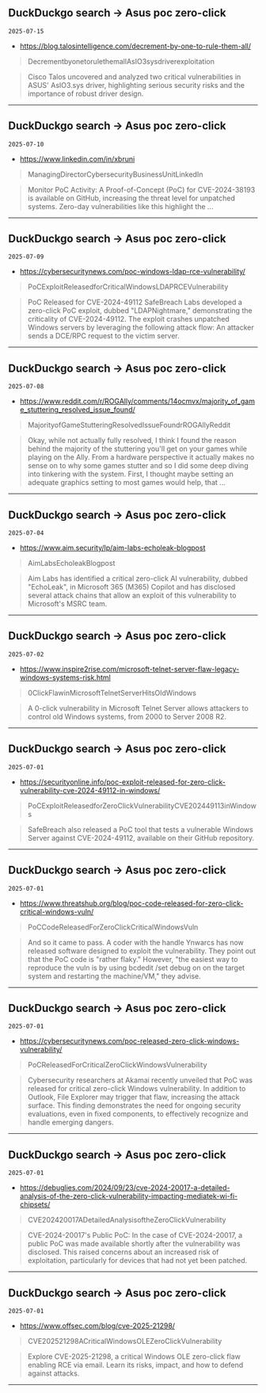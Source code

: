## DuckDuckgo search -> Asus poc zero-click
`2025-07-15`

* https://blog.talosintelligence.com/decrement-by-one-to-rule-them-all/

<blockquote>
 DecrementbyonetorulethemallAsIO3sysdriverexploitation
</blockquote>
<blockquote>
Cisco Talos uncovered and analyzed two critical vulnerabilities in ASUS' AsIO3.sys driver, highlighting serious security risks and the importance of robust driver design.
</blockquote>

---

## DuckDuckgo search -> Asus poc zero-click
`2025-07-10`

* https://www.linkedin.com/in/xbruni

<blockquote>
 ManagingDirectorCybersecurityBusinessUnitLinkedIn
</blockquote>
<blockquote>
Monitor PoC Activity: A Proof-of-Concept (PoC) for CVE-2024-38193 is available on GitHub, increasing the threat level for unpatched systems. Zero-day vulnerabilities like this highlight the ...
</blockquote>

---

## DuckDuckgo search -> Asus poc zero-click
`2025-07-09`

* https://cybersecuritynews.com/poc-windows-ldap-rce-vulnerability/

<blockquote>
 PoCExploitReleasedforCriticalWindowsLDAPRCEVulnerability
</blockquote>
<blockquote>
PoC Released for CVE-2024-49112 SafeBreach Labs developed a zero-click PoC exploit, dubbed &quot;LDAPNightmare,&quot; demonstrating the criticality of CVE-2024-49112. The exploit crashes unpatched Windows servers by leveraging the following attack flow: An attacker sends a DCE/RPC request to the victim server.
</blockquote>

---

## DuckDuckgo search -> Asus poc zero-click
`2025-07-08`

* https://www.reddit.com/r/ROGAlly/comments/14ocmvx/majority_of_game_stuttering_resolved_issue_found/

<blockquote>
 MajorityofGameStutteringResolvedIssueFoundrROGAllyReddit
</blockquote>
<blockquote>
Okay, while not actually fully resolved, I think I found the reason behind the majority of the stuttering you'll get on your games while playing on the Ally. From a hardware perspective it actually makes no sense on to why some games stutter and so I did some deep diving into tinkering with the system. First, I thought maybe setting an adequate graphics setting to most games would help, that ...
</blockquote>

---

## DuckDuckgo search -> Asus poc zero-click
`2025-07-04`

* https://www.aim.security/lp/aim-labs-echoleak-blogpost

<blockquote>
 AimLabsEcholeakBlogpost
</blockquote>
<blockquote>
Aim Labs has identified a critical zero-click AI vulnerability, dubbed &quot;EchoLeak&quot;, in Microsoft 365 (M365) Copilot and has disclosed several attack chains that allow an exploit of this vulnerability to Microsoft's MSRC team.
</blockquote>

---

## DuckDuckgo search -> Asus poc zero-click
`2025-07-02`

* https://www.inspire2rise.com/microsoft-telnet-server-flaw-legacy-windows-systems-risk.html

<blockquote>
 0ClickFlawinMicrosoftTelnetServerHitsOldWindows
</blockquote>
<blockquote>
A 0-click vulnerability in Microsoft Telnet Server allows attackers to control old Windows systems, from 2000 to Server 2008 R2.
</blockquote>

---

## DuckDuckgo search -> Asus poc zero-click
`2025-07-01`

* https://securityonline.info/poc-exploit-released-for-zero-click-vulnerability-cve-2024-49112-in-windows/

<blockquote>
 PoCExploitReleasedforZeroClickVulnerabilityCVE202449113inWindows
</blockquote>
<blockquote>
SafeBreach also released a PoC tool that tests a vulnerable Windows Server against CVE-2024-49112, available on their GitHub repository.
</blockquote>

---

## DuckDuckgo search -> Asus poc zero-click
`2025-07-01`

* https://www.threatshub.org/blog/poc-code-released-for-zero-click-critical-windows-vuln/

<blockquote>
 PoCCodeReleasedForZeroClickCriticalWindowsVuln
</blockquote>
<blockquote>
And so it came to pass. A coder with the handle Ynwarcs has now released software designed to exploit the vulnerability. They point out that the PoC code is &quot;rather flaky.&quot; However, &quot;the easiest way to reproduce the vuln is by using bcdedit /set debug on on the target system and restarting the machine/VM,&quot; they advise.
</blockquote>

---

## DuckDuckgo search -> Asus poc zero-click
`2025-07-01`

* https://cybersecuritynews.com/poc-released-zero-click-windows-vulnerability/

<blockquote>
 PoCReleasedForCriticalZeroClickWindowsVulnerability
</blockquote>
<blockquote>
Cybersecurity researchers at Akamai recently unveiled that PoC was released for critical zero-click Windows vulnerability. In addition to Outlook, File Explorer may trigger that flaw, increasing the attack surface. This finding demonstrates the need for ongoing security evaluations, even in fixed components, to effectively recognize and handle emerging dangers.
</blockquote>

---

## DuckDuckgo search -> Asus poc zero-click
`2025-07-01`

* https://debuglies.com/2024/09/23/cve-2024-20017-a-detailed-analysis-of-the-zero-click-vulnerability-impacting-mediatek-wi-fi-chipsets/

<blockquote>
 CVE202420017ADetailedAnalysisoftheZeroClickVulnerability
</blockquote>
<blockquote>
CVE-2024-20017's Public PoC: In the case of CVE-2024-20017, a public PoC was made available shortly after the vulnerability was disclosed. This raised concerns about an increased risk of exploitation, particularly for devices that had not yet been patched.
</blockquote>

---

## DuckDuckgo search -> Asus poc zero-click
`2025-07-01`

* https://www.offsec.com/blog/cve-2025-21298/

<blockquote>
 CVE202521298ACriticalWindowsOLEZeroClickVulnerability
</blockquote>
<blockquote>
Explore CVE-2025-21298, a critical Windows OLE zero-click flaw enabling RCE via email. Learn its risks, impact, and how to defend against attacks.
</blockquote>

---

